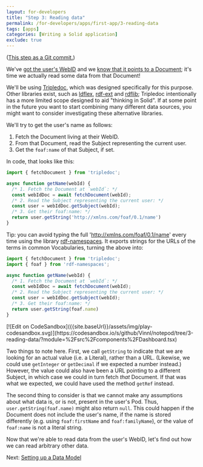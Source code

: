 ```yaml
---
layout: for-developers
title: "Step 3: Reading data"
permalink: /for-developers/apps/first-app/3-reading-data
tags: [apps]
categories: [Writing a Solid application]
exclude: true
---
```


([This step as a Git commit.](https://gitlab.com/vincenttunru/notepod/commit/5c534abdd2d6ed18be8ddc256427fb7bc0baae71))

We've [got the user's WebID]({{site.baseUrl}}/for-developers/apps/first-app/1-authentication) and we
[know that it points to a
Document]({{site.baseUrl}}/for-developers/apps/first-app/2-understanding-solid); it's time we actually
read some data from that Document!

We'll be using [Tripledoc](https://vincenttunru.gitlab.io/tripledoc/), which was designed
specifically for this purpose. Other libraries exist, such as
[ldflex](https://www.npmjs.com/package/ldflex), [rdf-ext](https://www.npmjs.com/package/rdf-ext) and
[rdflib](https://www.npmjs.com/package/rdflib); Tripledoc intentionally has a more limited scope designed to aid
"thinking in Solid". If at some point in the future you want to start combining many different
data sources, you might want to consider investigating these alternative libraries.

We'll try to get the user's name as follows:

1. Fetch the Document living at their WebID.
2. From that Document, read the Subject representing the current user.
3. Get the `foaf:name` of that Subject, if set.

In code, that looks like this:

```typescript
import { fetchDocument } from 'tripledoc';

async function getName(webId) {
  /* 1. Fetch the Document at `webId`: */
  const webIdDoc = await fetchDocument(webId);
  /* 2. Read the Subject representing the current user: */
  const user = webIdDoc.getSubject(webId);
  /* 3. Get their foaf:name: */
  return user.getString('http://xmlns.com/foaf/0.1/name')
}
```

Tip: you can avoid typing the full 'http://xmlns.com/foaf/0.1/name' every time using the library
[rdf-namespaces](https://www.npmjs.com/package/rdf-namespaces). It exports strings for the URLs of
the terms in common Vocabularies, turning the above into:

```typescript
import { fetchDocument } from 'tripledoc';
import { foaf } from 'rdf-namespaces';

async function getName(webId) {
  /* 1. Fetch the Document at `webId`: */
  const webIdDoc = await fetchDocument(webId);
  /* 2. Read the Subject representing the current user: */
  const user = webIdDoc.getSubject(webId);
  /* 3. Get their foaf:name: */
  return user.getString(foaf.name)
}
```
<span class="codesandbox-button-wrapper">
[![Edit on CodeSandbox]({{site.baseUrl}}/assets/img/play-codesandbox.svg)](https://codesandbox.io/s/github/Vinnl/notepod/tree/3-reading-data/?module=%2Fsrc%2Fcomponents%2FDashboard.tsx)
</span>

Two things to note here. First, we call `getString` to indicate that we are looking for an actual
value (i.e. a Literal), rather than a URL. (Likewise, we could use `getInteger` or `getDecimal`
if we expected a number instead.) However, the value could also have been a URL pointing to a different
Subject, in which case we could in turn fetch _that_ Document. If that was what we expected, we
could have used the method `getRef` instead.

The second thing to consider is that we cannot make any assumptions about what data is, or is not,
present in the user's Pod. Thus, `user.getString(foaf.name)` might also return `null`. This
could happen if the Document does not include the user's name, if the name is stored differently
(e.g. using `foaf:firstName` and `foaf:familyName`), or the value of `foaf:name` is not a literal string.

Now that we're able to read data from the user's WebID, let's find out how we can read arbitrary
other data.

Next: [Setting up a Data Model]({{site.baseUrl}}/for-developers/apps/first-app/4-data-model)
